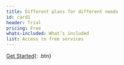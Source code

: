 ```yaml
---
title: Different plans for different needs
id: card1
header: Trial
pricing: Free
whats-included: What’s included
list: Access to free services
---
```

[Get Started](http://www.google.com){: .btn}